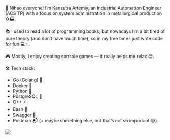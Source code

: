 👋 Nihao everyone!
I’m Kanzuba Artemiy, an Industrial Automation Engineer (ACS TP) with a focus on system administration in metallurgical production ⚙️🏭.

📚 I used to read a lot of programming books, but nowadays I’m a bit tired of pure theory (and don’t have much time), so in my free time I just write code for fun 💻✨.

🎮 Mostly, I enjoy creating console games — it really helps me relax 😌.

🛠️ Tech stack:

- Go (Golang) 🚀
- Docker 🐳
- Python 🐍
- PostgreSQL 🐘
- C++ ⚡️
- Bash 🐚
- Swagger 📖
- Postman 📬
(+ maybe something else, but that’s not so important 😅)

![](https://leetcard.jacoblin.cool/kaiwoch?ext=activity)
